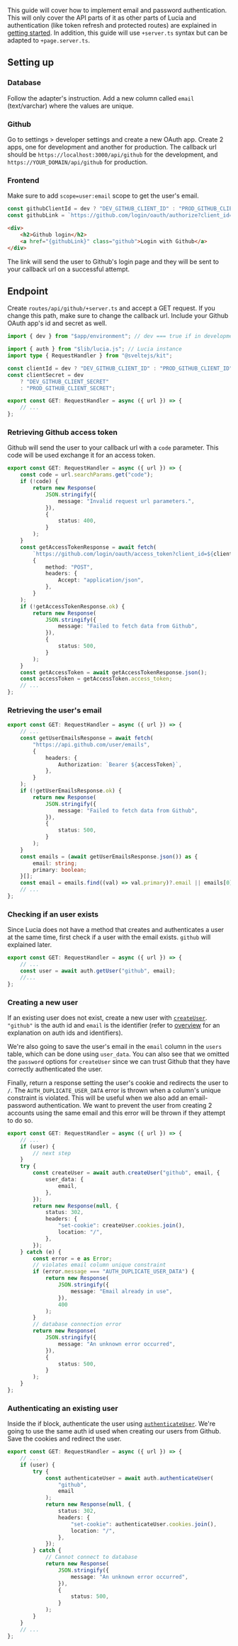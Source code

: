 This guide will cover how to implement email and password authentication. This will only cover the API parts of it as other parts of Lucia and authentication (like token refresh and protected routes) are explained in [getting started](/getting-started). In addition, this guide will use `+server.ts` syntax but can be adapted to `+page.server.ts`.

## Setting up

### Database

Follow the adapter's instruction. Add a new column called `email` (text/varchar) where the values are unique.

### Github

Go to settings > developer settings and create a new OAuth app. Create 2 apps, one for development and another for production. The callback url should be `https://localhost:3000/api/github` for the development, and `https://YOUR_DOMAIN/api/github` for production.

### Frontend

Make sure to add `scope=user:email` scope to get the user's email.

```ts
const githubClientId = dev ? "DEV_GITHUB_CLIENT_ID" : "PROD_GITHUB_CLIENT_ID";
const githubLink = `https://github.com/login/oauth/authorize?client_id=${githubClientId}&scope=user:email`;
```

```html
<div>
    <h2>Github login</h2>
    <a href="{githubLink}" class="github">Login with Github</a>
</div>
```

The link will send the user to Github's login page and they will be sent to your callback url on a successful attempt.

## Endpoint

Create `routes/api/github/+server.ts` and accept a GET request. If you change this path, make sure to change the callback url. Include your Github OAuth app's id and secret as well.

```ts
import { dev } from "$app/environment"; // dev === true if in development

import { auth } from "$lib/lucia.js"; // Lucia instance
import type { RequestHandler } from "@sveltejs/kit";

const clientId = dev ? "DEV_GITHUB_CLIENT_ID" : "PROD_GITHUB_CLIENT_ID";
const clientSecret = dev
    ? "DEV_GITHUB_CLIENT_SECRET"
    : "PROD_GITHUB_CLIENT_SECRET";

export const GET: RequestHandler = async ({ url }) => {
    // ...
};
```

### Retrieving Github access token

Github will send the user to your callback url with a `code` parameter. This code will be used exchange it for an access token.

```ts
export const GET: RequestHandler = async ({ url }) => {
    const code = url.searchParams.get("code");
    if (!code) {
        return new Response(
            JSON.stringify({
                message: "Invalid request url parameters.",
            }),
            {
                status: 400,
            }
        );
    }
    const getAccessTokenResponse = await fetch(
        `https://github.com/login/oauth/access_token?client_id=${clientId}&client_secret=${clientSecret}&code=${code}`,
        {
            method: "POST",
            headers: {
                Accept: "application/json",
            },
        }
    );
    if (!getAccessTokenResponse.ok) {
        return new Response(
            JSON.stringify({
                message: "Failed to fetch data from Github",
            }),
            {
                status: 500,
            }
        );
    }
    const getAccessToken = await getAccessTokenResponse.json();
    const accessToken = getAccessToken.access_token;
    // ...
};
```

### Retrieving the user's email

```ts
export const GET: RequestHandler = async ({ url }) => {
    // ...
    const getUserEmailsResponse = await fetch(
        "https://api.github.com/user/emails",
        {
            headers: {
                Authorization: `Bearer ${accessToken}`,
            },
        }
    );
    if (!getUserEmailsResponse.ok) {
        return new Response(
            JSON.stringify({
                message: "Failed to fetch data from Github",
            }),
            {
                status: 500,
            }
        );
    }
    const emails = (await getUserEmailsResponse.json()) as {
        email: string;
        primary: boolean;
    }[];
    const email = emails.find((val) => val.primary)?.email || emails[0].email;
    // ...
};
```

### Checking if an user exists

Since Lucia does not have a method that creates and authenticates a user at the same time, first check if a user with the email exists. `github` will explained later.

```ts
export const GET: RequestHandler = async ({ url }) => {
    // ...
    const user = await auth.getUser("github", email);
    //...
};
```

### Creating a new user

If an existing user does not exist, create a new user with [`createUser`](/server-apis#createuser). `"github"` is the auth id and `email` is the identifier (refer to [overview](/overview) for an explanation on auth ids and identifiers).

We're also going to save the user's email in the `email` column in the `users` table, which can be done using `user_data`. You can also see that we omitted the `password` options for `createUser` since we can trust Github that they have correctly authenticated the user.

Finally, return a response setting the user's cookie and redirects the user to `/`. The `AUTH_DUPLICATE_USER_DATA` error is thrown when a column's unique constraint is violated. This will be useful when we also add an email-password authentication. We want to prevent the user from creating 2 accounts using the same email and this error will be thrown if they attempt to do so.

```ts
export const GET: RequestHandler = async ({ url }) => {
    // ...
    if (user) {
        // next step
    }
    try {
        const createUser = await auth.createUser("github", email, {
            user_data: {
                email,
            },
        });
        return new Response(null, {
            status: 302,
            headers: {
                "set-cookie": createUser.cookies.join(),
                location: "/",
            },
        });
    } catch (e) {
        const error = e as Error;
        // violates email column unique constraint
        if (error.message === "AUTH_DUPLICATE_USER_DATA") {
            return new Response(
                JSON.stringify({
                    message: "Email already in use",
                }),
                400
            );
        }
        // database connection error
        return new Response(
            JSON.stringify({
                message: "An unknown error occurred",
            }),
            {
                status: 500,
            }
        );
    }
};
```

### Authenticating an existing user

Inside the if block, authenticate the user using [`authenticateUser`](/server-apis#authenticateuser). We're going to use the same auth id used when creating our users from Github. Save the cookies and redirect the user.

```ts
export const GET: RequestHandler = async ({ url }) => {
    // ...
    if (user) {
        try {
            const authenticateUser = await auth.authenticateUser(
                "github",
                email
            );
            return new Response(null, {
                status: 302,
                headers: {
                    "set-cookie": authenticateUser.cookies.join(),
                    location: "/",
                },
            });
        } catch {
            // Cannot connect to database
            return new Response(
                JSON.stringify({
                    message: "An unknown error occurred",
                }),
                {
                    status: 500,
                }
            );
        }
    }
    // ...
};
```
